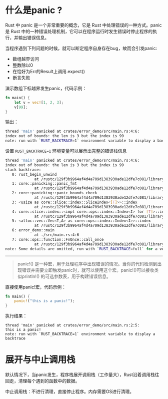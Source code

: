 # 什么是panic ?
Rust 中 panic 是一个非常重要的概念，它是 Rust 中处理错误的一种方式。panic 是 Rust 中的一种错误处理机制，它可以在程序运行时发生错误时停止程序的执行，并输出错误信息。

当程序遇到下列问题的时候，就可以断定程序自身存在bug，故而会引发panic:
- 数组越界访问
- 整数除以0
- 在恰好为Err的Result上调用.expect()
- 断言失败

演示数组下标越界发生panic，代码示例：

```rust
fn main() {
    let v = vec![1, 2, 3];
    v[99];
}
```

输出：

```bash
thread 'main' panicked at crates/error_demo/src/main.rs:4:6:
index out of bounds: the len is 3 but the index is 99
note: run with `RUST_BACKTRACE=1` environment variable to display a backtrace
```

设置 `RUST_BACKTRACE=1` 环境变量可以展示出完整的错误栈信息

```bash
thread 'main' panicked at crates/error_demo/src/main.rs:4:6:
index out of bounds: the len is 3 but the index is 99
stack backtrace:
   0: rust_begin_unwind
             at /rustc/129f3b9964af4d4a709d1383930ade12dfe7c081/library/std/src/panicking.rs:652:5
   1: core::panicking::panic_fmt
             at /rustc/129f3b9964af4d4a709d1383930ade12dfe7c081/library/core/src/panicking.rs:72:14
   2: core::panicking::panic_bounds_check
             at /rustc/129f3b9964af4d4a709d1383930ade12dfe7c081/library/core/src/panicking.rs:275:5
   3: <usize as core::slice::index::SliceIndex<[T]>>::index
             at /rustc/129f3b9964af4d4a709d1383930ade12dfe7c081/library/core/src/slice/index.rs:249:10
   4: core::slice::index::<impl core::ops::index::Index<I> for [T]>::index
             at /rustc/129f3b9964af4d4a709d1383930ade12dfe7c081/library/core/src/slice/index.rs:18:9
   5: <alloc::vec::Vec<T,A> as core::ops::index::Index<I>>::index
             at /rustc/129f3b9964af4d4a709d1383930ade12dfe7c081/library/alloc/src/vec/mod.rs:2907:9
   6: error_demo::main
             at ./src/main.rs:4:6
   7: core::ops::function::FnOnce::call_once
             at /rustc/129f3b9964af4d4a709d1383930ade12dfe7c081/library/core/src/ops/function.rs:250:5
note: Some details are omitted, run with `RUST_BACKTRACE=full` for a verbose backtrace.
```



---



>  panic!() 是一种宏，用于处理程序中出现错误的情况。当你的代码检测到出现错误并需要立即触发panic时，就可以使用这个宏。panic!()可以接收类似println!() 的可选参数表，用于构建错误信息。

直接使用panic!宏，代码示例：

```rust
fn main() {
    panic!("this is a panic!");
}
```

执行结果：

```
thread 'main' panicked at crates/error_demo/src/main.rs:2:5:
this is a panic!
note: run with `RUST_BACKTRACE=1` environment variable to display a backtrace
```

# 展开与中止调用栈

默认情况下，当panic发生，程序栈展开调用栈（工作量大），Rust沿着调用栈往回走，清理每个遇到的函数中的数据。

中止调用栈：不进行清理，直接停止程序。内存需要OS进行清理。